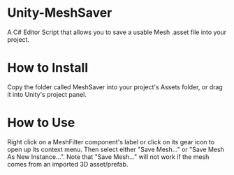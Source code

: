 # Unity-MeshSaver
A C# Editor Script that allows you to save a usable Mesh .asset file into your project.

# How to Install
Copy the folder called MeshSaver into your project's Assets folder, or drag it into Unity's project panel.

# How to Use
Right click on a MeshFilter component's label or click on its gear icon to open up its context menu. Then select either "Save Mesh..." or "Save Mesh As New Instance...". Note that "Save Mesh..." will not work if the mesh comes from an imported 3D asset/prefab.

